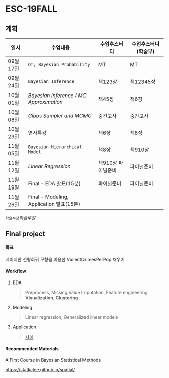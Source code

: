 # ESC-19FALL

## 계획

| 일시      | 수업내용                                 | 수업후스터디       | 수업후스터디(학술부) |
| --------- | ---------------------------------------- | ------------------ | -------------------- |
| 09월 17일 | `OT, Bayesian Probability`               | MT                 | MT                   |
| 09월 24일 | `Bayesian Inference`                     | 책123장            | 책12345장            |
| 10월 01일 | *Bayesian Inference / MC Approximation*  | 책45장             | 책6장                |
| 10월 08일 | *Gibbs Sampler and MCMC*                 | 중간고사           | 중간고사             |
| 10월 29일 | 연사특강                                 | 책6장              | 책8장                |
| 11월 05일 | `Bayesian Hierarchical Model`            | 책8장              | 책910장              |
| 11월 12일 | *Linear Regression*                      | 책910장 파이널준비 | 파이널준비           |
| 11월 19일 | Final - EDA 발표(15분)                   | 파이널준비         | 파이널준비           |
| 11월 26일 | Final - Modeling, Application 발표(15분) |                    |                      |

`학술부장`*학술부원*

## Final project

#### 목표

베이지안 선형회귀 모형을 이용한 ViolentCrimesPerPop 채우기

#### Workflow

1. EDA

   > Preprocess, Missing Value Imputation, Feature engineering, **Visualization**, **Clustering** 

2. Modeling

   > Linear regression, Generalized linear models

3. Application

   > [사례](http://mabu.newscloud.sbs.co.kr/20170308crimemap/web/index.html)

#### Recommended Materials

A First Course in Bayesian Statistical Methods

https://statkclee.github.io/spatial/